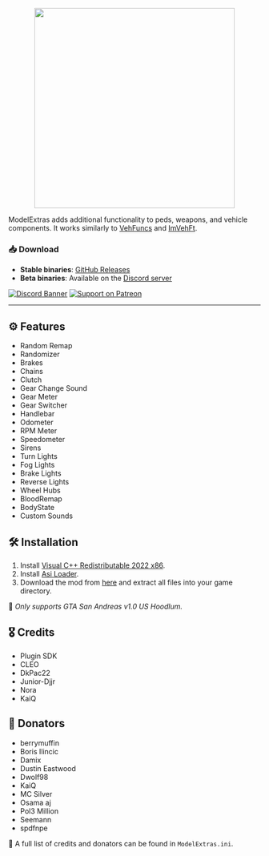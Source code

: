 <p align="center">
<img src="https://github.com/user-grinch/ModelExtras/blob/main/resource/ModelExtras.png" width="400" align="center">
</p>

ModelExtras adds additional functionality to peds, weapons, and vehicle components. It works similarly to [VehFuncs](https://gtaforums.com/topic/904475-vehfuncs/) and [ImVehFt](https://gtaforums.com/topic/528175-improved-vehicle-features/).

### 📥 Download
- **Stable binaries**: [GitHub Releases](https://github.com/user-grinch/ModelExtras/releases)
- **Beta binaries**: Available on the [Discord server](https://discord.gg/AduJVdyqCD)

[![Discord Banner](https://discordapp.com/api/guilds/689515979847237649/widget.png?style=banner2)](https://discord.gg/AduJVdyqCD)
[![Support on Patreon](https://github.com/user-attachments/assets/e6aa195c-e93a-41a9-8b14-2788bed2d7d1)](https://www.patreon.com/grinch_)

---

## ⚙️ Features
- Random Remap
- Randomizer
- Brakes
- Chains
- Clutch
- Gear Change Sound
- Gear Meter
- Gear Switcher
- Handlebar
- Odometer
- RPM Meter
- Speedometer
- Sirens
- Turn Lights
- Fog Lights
- Brake Lights
- Reverse Lights
- Wheel Hubs
- BloodRemap
- BodyState
- Custom Sounds

## 🛠 Installation
1. Install [Visual C++ Redistributable 2022 x86](https://aka.ms/vs/17/release/vc_redist.x86.exe).
2. Install [Asi Loader](https://www.gtagarage.com/mods/show.php?id=21709).
3. Download the mod from [here](https://github.com/user-grinch/ModelExtras/releases) and extract all files into your game directory.

🚨 *Only supports GTA San Andreas v1.0 US Hoodlum.*

## 🎖 Credits
- Plugin SDK
- CLEO
- DkPac22
- Junior-Djjr
- Nora
- KaiQ

## 💖 Donators
- berrymuffin
- Boris Ilincic
- Damix
- Dustin Eastwood
- Dwolf98
- KaiQ
- MC Silver
- Osama aj
- Pol3 Million
- Seemann
- spdfnpe

📜 A full list of credits and donators can be found in `ModelExtras.ini`.
